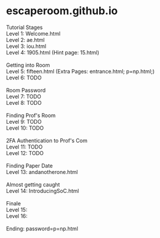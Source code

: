 # escaperoom.github.io

Tutorial Stages <br />
Level 1: Welcome.html <br />
Level 2: ae.html <br />
Level 3: iou.html <br />
Level 4: 1905.html (Hint page: 15.html) <br />
<br />
Getting into Room <br />
Level 5: fifteen.html (Extra Pages: entrance.html; p=np.html;) <br />
Level 6: TODO <br />
<br />
Room Password <br />
Level 7: TODO <br />
Level 8: TODO <br />
<br />
Finding Prof's Room <br />
Level 9: TODO <br />
Level 10: TODO <br />
<br />
2FA Authentication to Prof's Com <br />
Level 11: TODO <br />
Level 12: TODO <br />
<br />
Finding Paper Date <br />
Level 13: andanotherone.html <br />
<br />
Almost getting caught <br />
Level 14: IntroducingSoC.html <br /> 
<br /> 
Finale <br />
Level 15: <br />
Level 16: <br />
<br />
Ending: password=p=np.html <br />

